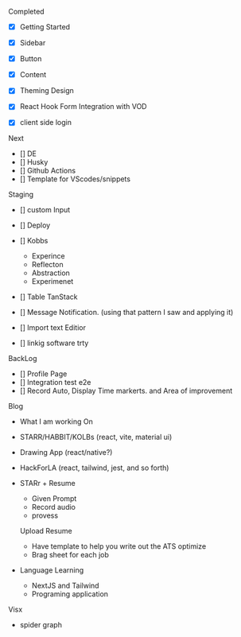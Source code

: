 Completed
- [x] Getting Started
- [x] Sidebar
- [x] Button
- [x] Content
- [x] Theming Design
- [x] React Hook Form Integration with VOD
- [x] client side login


Next
- [] DE
-   [] Husky  
-   [] Github Actions
-   [] Template for VScodes/snippets





Staging
- [] custom Input
- [] Deploy
- [] Kobbs
    - Experince
    - Reflecton
    - Abstraction
    - Experimenet



- [] Table TanStack

- [] Message Notification. (using that pattern I saw and applying it)
- [] Import text Editior
- [] linkig software trty

BackLog
- [] Profile Page
- [] Integration test e2e
- [] Record Auto, Display Time markerts. and Area of improvement

Blog 
- What I am working On
- STARR/HABBIT/KOLBs (react, vite, material ui)
- Drawing App (react/native?)
- HackForLA (react, tailwind, jest, and so forth)

- STARr + Resume
  - Given Prompt 
  - Record audio
  - provess

  Upload Resume
    - Have template to help you write out the ATS optimize 
    - Brag sheet for each job
    


- Language Learning
  - NextJS and Tailwind
  - Programing application


Visx
- spider graph

